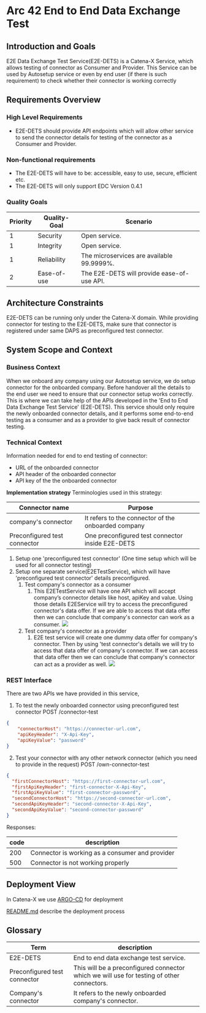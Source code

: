 # Arc 42 End to End Data Exchange Test 

## Introduction and Goals

E2E Data Exchange Test Service(E2E-DETS) is a Catena-X Service, 
which allows testing of connector as Consumer and Provider. 
This Service can be used by Autosetup service or even by end user
(if there is such requirement) to check whether their connector is working correctly

## Requirements Overview 

### High Level Requirements


* E2E-DETS should provide API endpoints which will allow other service to send the connector details for
testing of the connector as a Consumer and Provider.

### Non-functional requirements

* The E2E-DETS will have to be: accessible, easy to use, secure, efficient etc.
* The E2E-DETS will only support EDC Version 0.4.1

### Quality Goals

| Priority | Quality-Goal | Scenario                                     |
|----------|--------------|----------------------------------------------|
| 1        | Security     | Open service.                                |
| 1        | Integrity    | Open service.                                |
| 1        | Reliability  | The microservices are available 99.9999%.    |
| 2        | Ease-of-use  | The E2E-DETS will provide ease-of-use API. |

## Architecture Constraints

E2E-DETS can be running  only under the Catena-X domain. While providing connector for
testing to the E2E-DETS, make sure that connector is registered under same DAPS as
preconfigured test connector.

## System Scope and Context

### Business Context
When we onboard any company using our Autosetup service, we do setup connector for the
onboarded company. Before handover all the details to the end user we need to ensure
that our connector setup works correctly. This is where we can take help of the APIs
developed in the 'End to End Data Exchange Test Service' (E2E-DETS). This service should
only require the newly onboarded connector details, and it performs some end-to-end
testing as a consumer and as a provider to give back result of connector testing.

### Technical Context
Information needed for end to end testing of connector:
* URL of the onboarded connector 
* API header of the onboarded connector 
* API key of the the onboarded connector

**Implementation strategy**
Terminologies used in this strategy:

| Connector name               | Purpose                                             |
|------------------------------|-----------------------------------------------------|
| company's connector          | It refers to the connector of the onboarded company |
| Preconfigured test connector | One preconfigured test connector inside E2E-DETS    |

1. Setup one 'preconfigured test connector' (One time setup which will be used for all connector testing)
2. Setup one separate service(E2ETestService), which will have 'preconfigured test connector' details preconfigured. 
   1. Test company's connector as a consumer
      1. This E2ETestService will have one API which will accept company’s connector details like host, apiKey and value. Using those details E2EService will try to access the preconfigured connector's data offer. If we are able to access that data offer then we can conclude that company's connector can work as a consumer.
         ![](images/consumer.png)
   2. Test company's connector as a provider
      1. E2E test service will create one dummy data offer for company's connector. Then by using 'test connector's details we will try to access that data offer of company's connector. If we can access that data offer then we can conclude that company's connector can act as a provider as well.
         ![](images/provider.png)

### REST Interface
There are two APIs we have provided in this service,
1. To test the newly onboarded connector using preconfigured test connector 
POST /connector-test 
```json
{
    "connectorHost": "https://connector-url.com",
    "apiKeyHeader": "X-Api-Key",
    "apiKeyValue": "password"
}
```
2. Test your connector with any other network connector (which you need to provide in the request)
POST /own-connector-test
```json
{
  "firstConnectorHost": "https://first-connector-url.com",
  "firstApiKeyHeader": "first-connector-X-Api-Key",
  "firstApiKeyValue": "first-connector-password",
  "secondConnectorHost": "https://second-connector-url.com",
  "secondApiKeyHeader": "second-connector-X-Api-Key",
  "secondApiKeyValue": "second-connector-password"
}
```
Responses:

| code | description                                     |
|------|-------------------------------------------------|
| 200  | Connector is working as a consumer and provider |
| 500  | Connector is not working properly               |

## Deployment View

In Catena-X we use [ARGO-CD](https://confluence.catena-x.net/display/ARTI/ArgoCD+deployment+tool) for deployment

[README.md](https://github.com/catenax-ng/tx-data-exchange-test-service/blob/main/README.md) describe the deployment process

## Glossary

| Term                         | description                                                                               |
|------------------------------|-------------------------------------------------------------------------------------------|
| E2E-DETS                     | End to end data exchange test service.                                                    |
| Preconfigured test connector | This will be a preconfigured connector which we will use for testing of other connectors. |
| Company's connector          | It refers to the newly onboarded company's connector.                                     |
